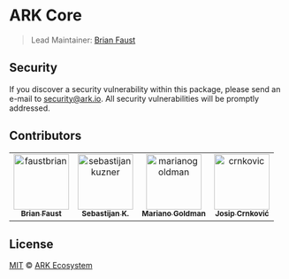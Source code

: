 # ARK Core

> Lead Maintainer: [Brian Faust](https://github.com/faustbrian)

## Security

If you discover a security vulnerability within this package, please send an e-mail to security@ark.io. All security vulnerabilities will be promptly addressed.

## Contributors

<!-- readme: contributors -start -->
<table>
<tr>
    <td align="center">
        <a href="https://github.com/faustbrian">
            <img src="https://avatars.githubusercontent.com/u/22145591?v=4" width="100;" alt="faustbrian"/>
            <br />
            <sub><b>Brian Faust</b></sub>
        </a>
    </td>
    <td align="center">
        <a href="https://github.com/sebastijankuzner">
            <img src="https://avatars.githubusercontent.com/u/58827427?v=4" width="100;" alt="sebastijankuzner"/>
            <br />
            <sub><b>Sebastijan K.</b></sub>
        </a>
    </td>
    <td align="center">
        <a href="https://github.com/marianogoldman">
            <img src="https://avatars.githubusercontent.com/u/959563?v=4" width="100;" alt="marianogoldman"/>
            <br />
            <sub><b>Mariano Goldman</b></sub>
        </a>
    </td>
    <td align="center">
        <a href="https://github.com/crnkovic">
            <img src="https://avatars.githubusercontent.com/u/6536260?v=4" width="100;" alt="crnkovic"/>
            <br />
            <sub><b>Josip Crnković</b></sub>
        </a>
    </td></tr>
</table>
<!-- readme: contributors -end -->

## License

[MIT](LICENSE) © [ARK Ecosystem](https://ark.io)
